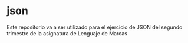 # json
Este repositorio va a ser utilizado para el ejercicio de JSON del segundo
trimestre de la asignatura de Lenguaje de Marcas
